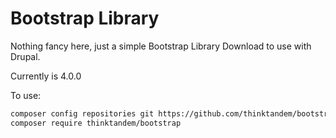 # Bootstrap Library

Nothing fancy here, just a simple Bootstrap Library Download to use with Drupal.

Currently is 4.0.0


To use:

```bash
composer config repositories git https://github.com/thinktandem/bootstrap-library
composer require thinktandem/bootstrap
```

